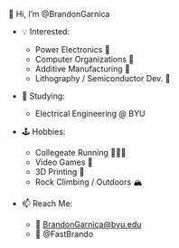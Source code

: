 👋 Hi, I’m @BrandonGarnica

- 💡 Interested: 
    - Power Electronics 🔌
    - Computer Organizations 🧮
    - Additive Manufacturing 🥞
    - Lithography / Semiconductor Dev. 🔦
    
    
- 🧠 Studying:
    - Electrical Engineering @ BYU
    
    
- 🕹 Hobbies:
    - Collegeate Running 🏃🏽‍♂️
    - Video Games 👾
    - 3D Printing 🥞
    - Rock Climbing / Outdoors 🏔 


- 📫 Reach Me:
    - 📨 BrandonGarnica@byu.edu
    - 📸 @FastBrando

<!---
BrandonGarnica/BrandonGarnica is a ✨ special ✨ repository because its `README.md` (this file) appears on your GitHub profile.
You can click the Preview link to take a look at your changes.
--->
